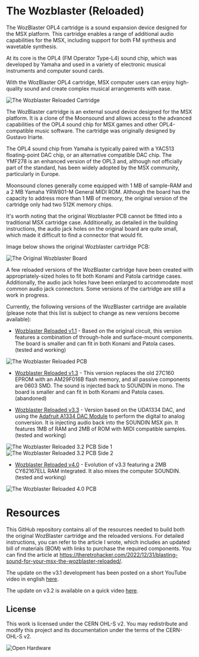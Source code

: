 # The Wozblaster (Reloaded)

The WozBlaster OPL4 cartridge is a sound expansion device designed for the MSX platform. This cartridge enables a range of additional audio capabilities for the MSX, including support for both FM synthesis and wavetable synthesis. 

At its core is the OPL4 (FM Operator Type-L4) sound chip, which was developed by Yamaha and used in a variety of electronic musical instruments and computer sound cards. 

With the WozBlaster OPL4 cartridge, MSX computer users can enjoy high-quality sound and create complex musical arrangements with ease.

![The Wozblaster Reloaded Cartridge](images/20230216_121408225_iOS%20(Medium).jpg)

The WozBlaster cartridge is an external sound device designed for the MSX platform. It is a clone of the Moonsound and allows access to the advanced capabilities of the OPL4 sound chip for MSX games and other OPL4-compatible music software. The cartridge was originally designed by Gustavo Iriarte.

The OPL4 sound chip from Yamaha is typically paired with a YAC513 floating-point DAC chip, or an alternative compatible DAC chip. The YMF278 is an enhanced version of the OPL3 and, although not officially part of the standard, has been widely adopted by the MSX community, particularly in Europe.

Moonsound clones generally come equipped with 1 MB of sample-RAM and a 2 MB Yamaha YRW801-M General MIDI ROM. Although the board has the capacity to address more than 1 MB of memory, the original version of the cartridge only had two 512K memory chips.

It's worth noting that the original Wozblaster PCB cannot be fitted into a traditional MSX cartridge case. Additionally, as detailed in the building instructions, the audio jack holes on the original board are quite small, which made it difficult to find a connector that would fit.

Image below shows the original Wozblaster cartridge PCB:

![The Original Wozblaster Board](images/20230101_212444857_iOS%20(Medium).jpg)

A few reloaded versions of the WozBlaster cartridge have been created with appropriately-sized holes to fit both Konami and Patola cartridge cases. Additionally, the audio jack holes have been enlarged to accommodate most common audio jack connectors. Some versions of the cartridge are still a work in progress.

Currently, the following versions of the WozBlaster cartridge are available (please note that this list is subject to change as new versions become available):

* [Wozblaster Reloaded v1.1](/hardware/reloaded_v1.1) - Based on the original circuit, this version features a combination of through-hole and surface-mount components. The board is smaller and can fit in both Konami and Patola cases. (tested and working)

![The Wozblaster Reloaded PCB](images/20230217_181151865_iOS%20(Medium).jpg)

* [Wozblaster Reloaded v1.3](/hardware/reloaded_v1.3) - This version replaces the old 27C160 EPROM with an AM29F016B flash memory, and all passive components are 0603 SMD. The sound is injected back to SOUNDIN in mono. The board is smaller and can fit in both Konami and Patola cases. (abandoned)
  
* [Wozblaster Reloaded v3.3](/hardware/reloaded_v3.3/) - Version based on the UDA1334 DAC, and using the [Adafruit A1334 DAC Module](https://github.com/adafruit/Adafruit-UDA1334A-I2S-Stereo-DAC-PCB) to perform the digital to analog conversion. It is injecting audio back into the SOUNDIN MSX pin. It features 1MB of RAM and 2MB of ROM with MIDI compatible samples. (tested and working)

![The Wozblaster Reloaded 3.2 PCB Side 1](images/20230606_151827648_iOS.jpg)
![The Wozblaster Reloaded 3.2 PCB Side 2](images/20230606_151837668_iOS.jpg)

* [Wozblaster Reloaded v4.0](/hardware/reloaded_v4.0/) - Evolution of v3.3 featuring a 2MB CY62167ELL RAM integrated. It also mixes the computer SOUNDIN. (tested and working)

![The Wozblaster Reloaded 4.0 PCB](images/2023-08-27_09-25.jpg)

# Resources

This GitHub repository contains all of the resources needed to build both the original WozBlaster cartridge and the reloaded versions. For detailed instructions, you can refer to the article I wrote, which includes an updated bill of materials (BOM) with links to purchase the required components. You can find the article at https://theretrohacker.com/2022/12/31/blasting-sound-for-your-msx-the-wozblaster-reloaded/.

The update on the v3.1 development has been posted on a short YouTube video in english [here](https://youtu.be/J95RrFSF2NM). 

The update on v3.2 is available on a quick video [here](https://www.youtube.com/shorts/V5VmL33uvzE).

## License 

This work is licensed under the CERN OHL-S v2. You may redistribute and modify this project and its documentation under the terms of the CERN-OHL-S v2.

![Open Hardware](https://raw.githubusercontent.com/cristianoag/trh9000/main/Images/1024px-Open-source-hardware-logo.svg.png)